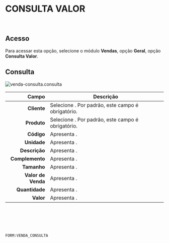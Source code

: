 # CONSULTA VALOR
<br>

## Acesso
Para acessar esta opção, selecione o módulo **Vendas**, opção **Geral**, opção **Consulta Valor**.
<br>

## Consulta
![venda-consulta.consulta](https://raw.githubusercontent.com/netforcews/docs-erp/master/vendas/imagens/venda-consulta.consulta.png)

Campo | Descrição
--:|---
**Cliente** | Selecione . Por padrão, este campo é obrigatório.
**Produto** | Selecione . Por padrão, este campo é obrigatório.
**Código** | Apresenta .
**Unidade** | Apresenta .
**Descrição** | Apresenta .
**Complemento** | Apresenta .
**Tamanho** | Apresenta .
**Valor de Venda** | Apresenta .
**Quantidade** | Apresenta .
**Valor** | Apresenta .
<br>
<br>
<br>
<br>

```FORM:VENDA_CONSULTA```

